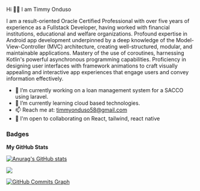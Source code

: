 Hi 🙋‍♂️ I am Timmy Onduso

I am a result-oriented Oracle Certified Professional with over five years of experience as a Fullstack Developer, having worked with financial institutions, educational and welfare organizations. Profound expertise in Android app development underpinned by a deep knowledge of the Model-View-Controller (MVC) architecture, creating well-structured, modular, and maintainable applications. Mastery of the use of coroutines, harnessing Kotlin's powerful asynchronous programming capabilities. Proficiency in designing user interfaces with framework animations to craft visually appealing and interactive app experiences that engage users and convey information effectively.

- 🔭 I’m currently working on a loan management system for a SACCO using laravel.
- 🌱 I’m currently learning cloud based technologies.
- 📫 Reach me at: timmyonduso58@gmail.com
- 🤝  I'm open to collaborating on React, tailwind, react native

### Badges

<b>My GitHub Stats</b>

[![Anurag's GitHub stats](https://github-readme-stats.vercel.app/api?username=timmyonduso&show_icons=true&theme=radical)](https://github.com/timmyonduso/timmzzyy)

<a href="http://www.github.com/timmyonduso"><img src="https://github-readme-streak-stats.herokuapp.com/?user=timmyonduso&stroke=ffffff&background=1c1917&ring=0891b2&fire=0891b2&currStreakNum=ffffff&currStreakLabel=0891b2&sideNums=ffffff&sideLabels=ffffff&dates=ffffff&hide_border=true" /></a>

<a href="http://www.github.com/timmyonduso"><img src="https://activity-graph.herokuapp.com/graph?username=timmyonduso&bg_color=1c1917&color=ffffff&line=0891b2&point=ffffff&area_color=1c1917&area=true&hide_border=true&custom_title=GitHub%20Commits%20Graph" alt="GitHub Commits Graph" /></a>
